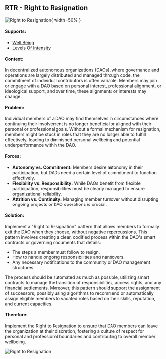 ## RTR - Right to Resignation

![Right to Resignation](output/illustrations/right_to_resignation.png){ width=50% }

#### Supports:
* [Well Being](./well_being.html)
* [Levels Of Intensity](./levels_of_intensity.html)

#### Context:
In decentralized autonomous organizations (DAOs), where governance and operations are largely distributed and managed through code, the commitment of individual contributors is often variable. Members may join or engage with a DAO based on personal interest, professional alignment, or ideological support, and over time, these alignments or interests may change.

#### Problem:
Individual members of a DAO may find themselves in circumstances where continuing their involvement is no longer beneficial or aligned with their personal or professional goals. Without a formal mechanism for resignation, members might be stuck in roles that they are no longer able to fulfill effectively, leading to diminished personal wellbeing and potential underperformance within the DAO.

#### Forces:

- **Autonomy vs. Commitment:** Members desire autonomy in their participation, but DAOs need a certain level of commitment to function effectively.
- **Flexibility vs. Responsibility:** While DAOs benefit from flexible participation, responsibilities must be clearly managed to ensure organizational reliability.
- **Attrition vs. Continuity:** Managing member turnover without disrupting ongoing projects or DAO operations is crucial.

#### Solution:
Implement a "Right to Resignation" pattern that allows members to formally exit the DAO when they choose, without negative repercussions. This pattern involves creating a clear, codified process within the DAO's smart contracts or governing documents that details:

- The steps a member must follow to resign.
- How to handle ongoing responsibilities and handovers.
- Any necessary notifications to the community or DAO management structures.
  
The process should be automated as much as possible, utilizing smart contracts to manage the transition of responsibilities, access rights, and any financial settlements. Moreover, this pattern should support the assignment of successors, possibly using algorithms to recommend or automatically assign eligible members to vacated roles based on their skills, reputation, and current capacities.

#### Therefore:
Implement the Right to Resignation to ensure that DAO members can leave the organization at their discretion, fostering a culture of respect for personal and professional boundaries and contributing to overall member wellbeing.

![Right to Resignation](output/right_to_resignation_specific_graph.png) 
